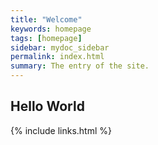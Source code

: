 ```yaml
---
title: "Welcome"
keywords: homepage
tags: [homepage]
sidebar: mydoc_sidebar
permalink: index.html
summary: The entry of the site.
---
```


## Hello World

{% include links.html %}
